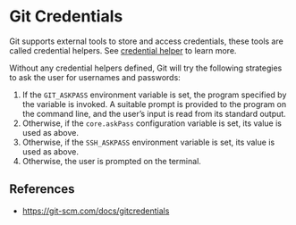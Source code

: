 # Git Credentials

Git supports external tools to store and access credentials, these tools are called credential helpers. See [credential helper](git/credential-helper) to learn more.

Without any credential helpers defined, Git will try the following strategies to ask the user for usernames and passwords:

1. If the `GIT_ASKPASS` environment variable is set, the program specified by the variable is invoked. A suitable prompt is provided to the program on the command line, and the user’s input is read from its standard output.
2. Otherwise, if the `core.askPass` configuration variable is set, its value is used as above.
3. Otherwise, if the `SSH_ASKPASS` environment variable is set, its value is used as above.
4. Otherwise, the user is prompted on the terminal.

## References

- https://git-scm.com/docs/gitcredentials
